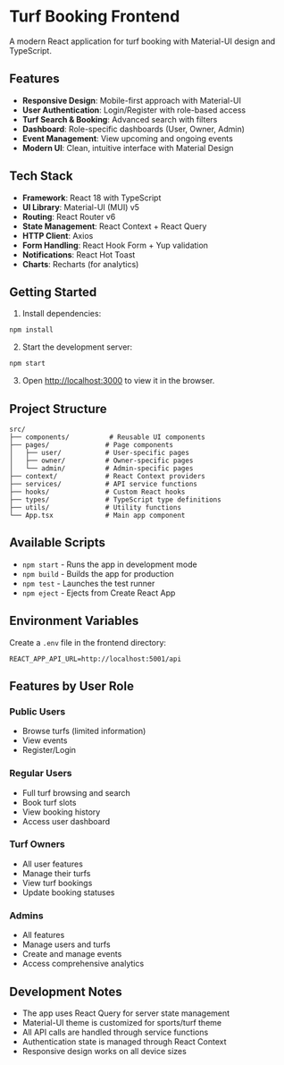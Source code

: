 # Turf Booking Frontend

A modern React application for turf booking with Material-UI design and TypeScript.

## Features

- **Responsive Design**: Mobile-first approach with Material-UI
- **User Authentication**: Login/Register with role-based access
- **Turf Search & Booking**: Advanced search with filters
- **Dashboard**: Role-specific dashboards (User, Owner, Admin)
- **Event Management**: View upcoming and ongoing events
- **Modern UI**: Clean, intuitive interface with Material Design

## Tech Stack

- **Framework**: React 18 with TypeScript
- **UI Library**: Material-UI (MUI) v5
- **Routing**: React Router v6
- **State Management**: React Context + React Query
- **HTTP Client**: Axios
- **Form Handling**: React Hook Form + Yup validation
- **Notifications**: React Hot Toast
- **Charts**: Recharts (for analytics)

## Getting Started

1. Install dependencies:
```bash
npm install
```

2. Start the development server:
```bash
npm start
```

3. Open [http://localhost:3000](http://localhost:3000) to view it in the browser.

## Project Structure

```
src/
├── components/          # Reusable UI components
├── pages/              # Page components
│   ├── user/           # User-specific pages
│   ├── owner/          # Owner-specific pages
│   └── admin/          # Admin-specific pages
├── context/            # React Context providers
├── services/           # API service functions
├── hooks/              # Custom React hooks
├── types/              # TypeScript type definitions
├── utils/              # Utility functions
└── App.tsx             # Main app component
```

## Available Scripts

- `npm start` - Runs the app in development mode
- `npm build` - Builds the app for production
- `npm test` - Launches the test runner
- `npm eject` - Ejects from Create React App

## Environment Variables

Create a `.env` file in the frontend directory:

```env
REACT_APP_API_URL=http://localhost:5001/api
```

## Features by User Role

### Public Users
- Browse turfs (limited information)
- View events
- Register/Login

### Regular Users
- Full turf browsing and search
- Book turf slots
- View booking history
- Access user dashboard

### Turf Owners
- All user features
- Manage their turfs
- View turf bookings
- Update booking statuses

### Admins
- All features
- Manage users and turfs
- Create and manage events
- Access comprehensive analytics

## Development Notes

- The app uses React Query for server state management
- Material-UI theme is customized for sports/turf theme
- All API calls are handled through service functions
- Authentication state is managed through React Context
- Responsive design works on all device sizes 